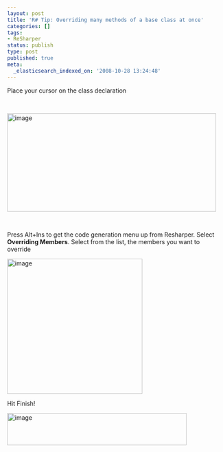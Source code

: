 ```yaml
---
layout: post
title: 'R# Tip: Overriding many methods of a base class at once'
categories: []
tags:
- ReSharper
status: publish
type: post
published: true
meta:
  _elasticsearch_indexed_on: '2008-10-28 13:24:48'
---
```

<p>Place your cursor on the class declaration</p>  <p>&#160;</p>  <p><a href="http://www.hadihariri.com/blogengine/image.axd?picture=WindowsLiveWriter/RTipOverridingmanymethodsofabaseclassato_C935/image_2.png"><img style="border-width:0;" height="229" alt="image" src="http://www.hadihariri.com/blogengine/image.axd?picture=WindowsLiveWriter/RTipOverridingmanymethodsofabaseclassato_C935/image_thumb.png" width="487" border="0" /></a> </p>  <p>&#160;</p>  <p>Press Alt+Ins to get the code generation menu up from Resharper. Select <strong>Overriding Members</strong>. Select from the list, the members you want to override</p>  <p><a href="http://www.hadihariri.com/blogengine/image.axd?picture=WindowsLiveWriter/RTipOverridingmanymethodsofabaseclassato_C935/image_4.png"><img style="border-width:0;" height="315" alt="image" src="http://www.hadihariri.com/blogengine/image.axd?picture=WindowsLiveWriter/RTipOverridingmanymethodsofabaseclassato_C935/image_thumb_1.png" width="315" border="0" /></a> </p>  <p>Hit Finish!</p>  <p><a href="http://www.hadihariri.com/blogengine/image.axd?picture=WindowsLiveWriter/RTipOverridingmanymethodsofabaseclassato_C935/image_6.png"><img style="border-width:0;" height="75" alt="image" src="http://www.hadihariri.com/blogengine/image.axd?picture=WindowsLiveWriter/RTipOverridingmanymethodsofabaseclassato_C935/image_thumb_2.png" width="418" border="0" /></a></p>
